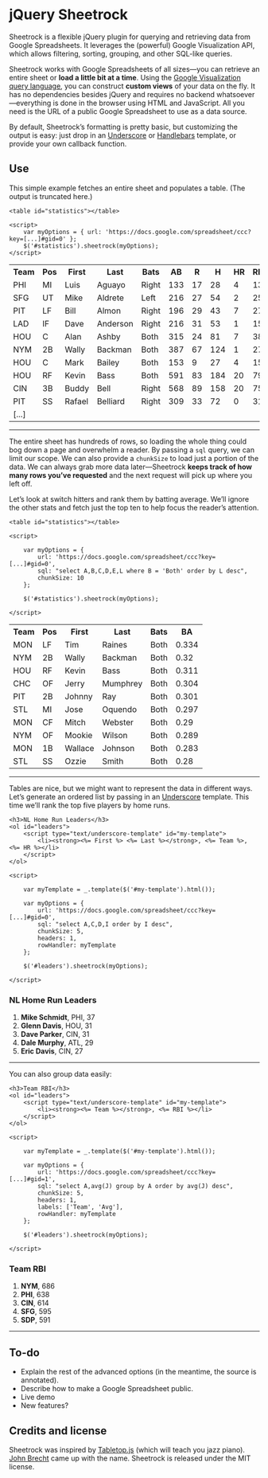 # jQuery Sheetrock

Sheetrock is a flexible jQuery plugin for querying and retrieving data from Google 
Spreadsheets. It leverages the (powerful) Google Visualization API, which allows 
filtering, sorting, grouping, and other SQL-like queries.

Sheetrock works with Google Spreadsheets of all sizes—you can retrieve an entire sheet 
or **load a little bit at a time**. Using the [Google Visualization query language][query], 
you can construct **custom views** of your data on the fly. It has no dependencies 
besides jQuery and requires no backend whatsoever—everything is done in the browser 
using HTML and JavaScript. All you need is the URL of a public Google Spreadsheet to 
use as a data source.

By default, Sheetrock’s formatting is pretty basic, but customizing the output is 
easy: just drop in an [Underscore][underscore] or [Handlebars][handlebars] template, 
or provide your own callback function.


## Use

This simple example fetches an entire sheet and populates a table. (The output is 
truncated here.)

	<table id="statistics"></table>
	
	<script>
		var myOptions = { url: 'https://docs.google.com/spreadsheet/ccc?key=[...]#gid=0' }; 
		$('#statistics').sheetrock(myOptions);
	</script>

<table id="statistics"><tbody><tr><th>Team</th><th>Pos</th><th>First</th><th>Last</th><th>Bats</th><th>AB</th><th>R</th><th>H</th><th>HR</th><th>RBI</th><th>SB</th><th>BA</th></tr><tr><td>PHI</td><td>MI</td><td>Luis</td><td>Aguayo</td><td>Right</td><td>133</td><td>17</td><td>28</td><td>4</td><td>13</td><td>1</td><td>0.211</td></tr><tr><td>SFG</td><td>UT</td><td>Mike</td><td>Aldrete</td><td>Left</td><td>216</td><td>27</td><td>54</td><td>2</td><td>25</td><td>1</td><td>0.25</td></tr><tr><td>PIT</td><td>LF</td><td>Bill</td><td>Almon</td><td>Right</td><td>196</td><td>29</td><td>43</td><td>7</td><td>27</td><td>11</td><td>0.219</td></tr><tr><td>LAD</td><td>IF</td><td>Dave</td><td>Anderson</td><td>Right</td><td>216</td><td>31</td><td>53</td><td>1</td><td>15</td><td>5</td><td>0.245</td></tr><tr><td>HOU</td><td>C</td><td>Alan</td><td>Ashby</td><td>Both</td><td>315</td><td>24</td><td>81</td><td>7</td><td>38</td><td>1</td><td>0.257</td></tr><tr><td>NYM</td><td>2B</td><td>Wally</td><td>Backman</td><td>Both</td><td>387</td><td>67</td><td>124</td><td>1</td><td>27</td><td>13</td><td>0.32</td></tr><tr><td>HOU</td><td>C</td><td>Mark</td><td>Bailey</td><td>Both</td><td>153</td><td>9</td><td>27</td><td>4</td><td>15</td><td>1</td><td>0.176</td></tr><tr><td>HOU</td><td>RF</td><td>Kevin</td><td>Bass</td><td>Both</td><td>591</td><td>83</td><td>184</td><td>20</td><td>79</td><td>22</td><td>0.311</td></tr><tr><td>CIN</td><td>3B</td><td>Buddy</td><td>Bell</td><td>Right</td><td>568</td><td>89</td><td>158</td><td>20</td><td>75</td><td>2</td><td>0.278</td></tr><tr><td>PIT</td><td>SS</td><td>Rafael</td><td>Belliard</td><td>Right</td><td>309</td><td>33</td><td>72</td><td>0</td><td>31</td><td>12</td><td>0.233</td></tr><tr><td colspan="12">[...]</td></tr></tbody></table>

---

The entire sheet has hundreds of rows, so loading the whole thing could bog down a 
page and overwhelm a reader. By passing a `sql` query, we can limit our scope. We can 
also provide a `chunkSize` to load just a portion of the data. We can always grab more 
data later—Sheetrock **keeps track of how many rows you’ve requested** and the next 
request will pick up where you left off.

Let’s look at switch hitters and rank them by batting average. We’ll ignore the other 
stats and fetch just the top ten to help focus the reader’s attention.

	<table id="statistics"></table>
	
	<script>

		var myOptions = {
			url: 'https://docs.google.com/spreadsheet/ccc?key=[...]#gid=0',
			sql: "select A,B,C,D,E,L where B = 'Both' order by L desc",
			chunkSize: 10
		};

		$('#statistics').sheetrock(myOptions);

	</script>

<table id="statistics"><tbody><tr><th>Team</th><th>Pos</th><th>First</th><th>Last</th><th>Bats</th><th>BA</th></tr><tr><td>MON</td><td>LF</td><td>Tim</td><td>Raines</td><td>Both</td><td>0.334</td></tr><tr><td>NYM</td><td>2B</td><td>Wally</td><td>Backman</td><td>Both</td><td>0.32</td></tr><tr><td>HOU</td><td>RF</td><td>Kevin</td><td>Bass</td><td>Both</td><td>0.311</td></tr><tr><td>CHC</td><td>OF</td><td>Jerry</td><td>Mumphrey</td><td>Both</td><td>0.304</td></tr><tr><td>PIT</td><td>2B</td><td>Johnny</td><td>Ray</td><td>Both</td><td>0.301</td></tr><tr><td>STL</td><td>MI</td><td>Jose</td><td>Oquendo</td><td>Both</td><td>0.297</td></tr><tr><td>MON</td><td>CF</td><td>Mitch</td><td>Webster</td><td>Both</td><td>0.29</td></tr><tr><td>NYM</td><td>OF</td><td>Mookie</td><td>Wilson</td><td>Both</td><td>0.289</td></tr><tr><td>MON</td><td>1B</td><td>Wallace</td><td>Johnson</td><td>Both</td><td>0.283</td></tr><tr><td>STL</td><td>SS</td><td>Ozzie</td><td>Smith</td><td>Both</td><td>0.28</td></tr></tbody></table>

---

Tables are nice, but we might want to represent the data in different ways. Let’s 
generate an ordered list by passing in an [Underscore][underscore] template. This time 
we’ll rank the top five players by home runs.

	<h3>NL Home Run Leaders</h3>
	<ol id="leaders">
		<script type="text/underscore-template" id="my-template">
			<li><strong><%= First %> <%= Last %></strong>, <%= Team %>, <%= HR %></li>
		</script>
	</ol>
	
	<script>

		var myTemplate = _.template($('#my-template').html());

		var myOptions = {
			url: 'https://docs.google.com/spreadsheet/ccc?key=[...]#gid=0',
			sql: "select A,C,D,I order by I desc",
			chunkSize: 5,
			headers: 1,
			rowHandler: myTemplate
		};

		$('#leaders').sheetrock(myOptions);

	</script>

### NL Home Run Leaders
1. **Mike Schmidt**, PHI, 37
2. **Glenn Davis**, HOU, 31
3. **Dave Parker**, CIN, 31
4. **Dale Murphy**, ATL, 29
5. **Eric Davis**, CIN, 27

---

You can also group data easily:

	<h3>Team RBI</h3>
	<ol id="leaders">
		<script type="text/underscore-template" id="my-template">
			<li><strong><%= Team %></strong>, <%= RBI %></li>
		</script>
	</ol>
	
	<script>

		var myTemplate = _.template($('#my-template').html());

		var myOptions = {
			url: 'https://docs.google.com/spreadsheet/ccc?key=[...]#gid=1',
			sql: "select A,avg(J) group by A order by avg(J) desc",
			chunkSize: 5,
			headers: 1,
			labels: ['Team', 'Avg'],
			rowHandler: myTemplate
		};

		$('#leaders').sheetrock(myOptions);

	</script>

### Team RBI
1. **NYM**, 686
2. **PHI**, 638
3. **CIN**, 614
4. **SFG**, 595
5. **SDP**, 591

---

## To-do

* Explain the rest of the advanced options (in the meantime, the source is annotated).
* Describe how to make a Google Spreadsheet public.
* Live demo
* New features?


## Credits and license

Sheetrock was inspired by [Tabletop.js][tabletop] (which will teach you jazz piano). 
[John Brecht][brecht] came up with the name. Sheetrock is released under the MIT 
license.


[query]:      https://developers.google.com/chart/interactive/docs/querylanguage
[underscore]: http://underscorejs.org
[handlebars]: http://handlebarsjs.com
[tabletop]:   http://builtbybalance.com/Tabletop/
[brecht]:     http://about.me/john.brecht